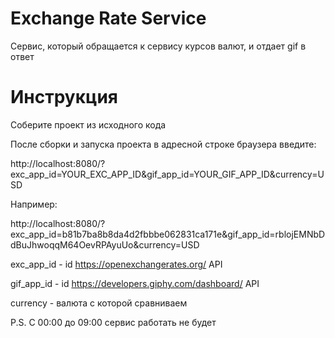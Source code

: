 # Exchange Rate Service
Сервис, который обращается к сервису курсов валют, и отдает gif в ответ

# Инструкция

Соберите проект из исходного кода 

После сборки и запуска проекта в адресной строке браузера введите: 

http://localhost:8080/?exc_app_id=YOUR_EXC_APP_ID&gif_app_id=YOUR_GIF_APP_ID&currency=USD

Например: 

http://localhost:8080/?exc_app_id=b81b7ba8b8da4d2fbbbe062831ca171e&gif_app_id=rblojEMNbDdBuJhwoqqM64OevRPAyuUo&currency=USD

exc_app_id - id https://openexchangerates.org/ API

gif_app_id - id https://developers.giphy.com/dashboard/ API 

currency - валюта с которой сравниваем

P.S. 
С 00:00 до 09:00 сервис работать не будет
